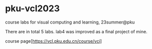 # pku-vcl2023
course labs for visual computing and learning, 23summer@pku

There are in total 5 labs. lab4 was improved as a final project of mine.

course page[https://vcl.pku.edu.cn/course/vci]
